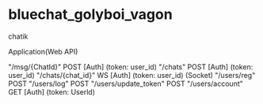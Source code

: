 # bluechat_golyboi_vagon
chatik

Application(Web API)

"/msg/{ChatId}" POST [Auth] (token: user_id)
"/chats" POST [Auth] (token: user_id)
"/chats/{chat_id}" WS [Auth] (token: user_id) (Socket)
"/users/reg" POST
"/users/log" POST
"/users/update_token" POST
"/users/account" GET [Auth] (token: Userld)